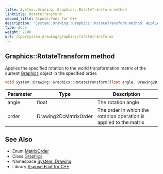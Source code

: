 ```yaml
---
title: System::Drawing::Graphics::RotateTransform method
linktitle: RotateTransform
second_title: Aspose.Font for C++
description: 'System::Drawing::Graphics::RotateTransform method. Applies the specified rotation to the world transformation matrix of the current Graphics object in the specified order in C++.'
type: docs
weight: 7100
url: /cpp/system.drawing/graphics/rotatetransform/
---
```

## Graphics::RotateTransform method


Applies the specified rotation to the world transformation matrix of the current [Graphics](../) object in the specified order.

```cpp
void System::Drawing::Graphics::RotateTransform(float angle, Drawing2D::MatrixOrder order=Drawing2D::MatrixOrder::Prepend)
```


| Parameter | Type | Description |
| --- | --- | --- |
| angle | float | The rotation angle |
| order | Drawing2D::MatrixOrder | The order in which the rotanion operation is applied to the matrix |

## See Also

* Enum [MatrixOrder](../../../system.drawing.drawing2d/matrixorder/)
* Class [Graphics](../)
* Namespace [System::Drawing](../../)
* Library [Aspose.Font for C++](../../../)
